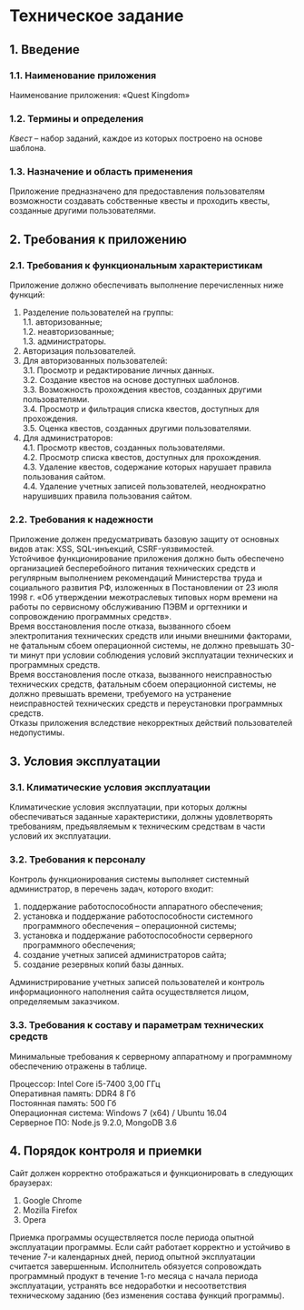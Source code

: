 # Техническое задание

## 1. Введение
### 1.1. Наименование приложения

Наименование приложения: «Quest Kingdom»

### 1.2. Термины и определения

*Квест* – набор заданий, каждое из которых построено на основе шаблона.

### 1.3. Назначение и область применения

Приложение предназначено для предоставления пользователям возможности создавать собственные квесты и проходить квесты, созданные другими пользователями.

## 2. Требования к приложению
### 2.1. Требования к функциональным характеристикам

Приложение должно обеспечивать выполнение перечисленных ниже функций:  
1. Разделение пользователей на группы:  
  1.1. авторизованные;  
  1.2. неавторизованные;  
  1.3. администраторы.  
2. Авторизация пользователей.  
3. Для авторизованных пользователей:  
  3.1. Просмотр и редактирование личных данных.  
  3.2. Создание квестов на основе доступных шаблонов.  
  3.3. Возможность прохождения квестов, созданных другими пользователями.  
  3.4. Просмотр и фильтрация списка квестов, доступных для прохождения.  
  3.5. Оценка квестов, созданных другими пользователями.  
4. Для администраторов:  
  4.1. Просмотр квестов, созданных пользователями.  
  4.2. Просмотр списка квестов, доступных для прохождения.  
  4.3. Удаление квестов, содержание которых нарушает правила пользования сайтом.  
  4.4. Удаление учетных записей пользователей, неоднократно нарушивших правила пользования сайтом.  

### 2.2. Требования к надежности 

Приложение должен предусматривать базовую защиту от основных видов атак: XSS, SQL-инъекций, CSRF-уязвимостей.  
Устойчивое функционирование приложения должно быть обеспечено организацией бесперебойного питания технических средств и регулярным выполнением рекомендаций Министерства труда и социального развития РФ, изложенных в Постановлении от 23 июля 1998 г. «Об утверждении межотраслевых типовых норм времени на работы по сервисному обслуживанию ПЭВМ и оргтехники и сопровождению программных средств».  
Время восстановления после отказа, вызванного сбоем электропитания технических средств или иными внешними факторами, не фатальным сбоем операционной системы, не должно превышать 30-ти минут при условии соблюдения условий эксплуатации технических и программных средств.  
Время восстановления после отказа, вызванного неисправностью технических средств, фатальным сбоем операционной системы, не должно превышать времени, требуемого на устранение неисправностей технических средств и переустановки программных средств.  
Отказы приложения вследствие некорректных действий пользователей недопустимы.

## 3. Условия эксплуатации
### 3.1. Климатические условия эксплуатации

Климатические условия эксплуатации, при которых должны обеспечиваться заданные характеристики, должны удовлетворять требованиям, предъявляемым к техническим средствам в части условий их эксплуатации.

### 3.2. Требования к персоналу

Контроль функционирования системы выполняет системный администратор, в перечень задач, которого входит:
1. поддержание работоспособности аппаратного обеспечения;
2. установка и поддержание работоспособности системного программного обеспечения – операционной системы;
3. установка и поддержание работоспособности серверного программного обеспечения;
4. создание учетных записей администраторов сайта;
5. создание резервных копий базы данных.

Администрирование учетных записей пользователей и контроль информационного наполнения сайта осуществляется лицом, определяемым заказчиком.

### 3.3. Требования к составу и параметрам технических средств

Минимальные требования к серверному аппаратному и программному обеспечению отражены в таблице.

Процессор: Intel Core i5-7400 3,00 ГГц  
Оперативная память: DDR4 8 Гб  
Постоянная память: 500 Гб  
Операционная система: Windows 7 (x64) / Ubuntu 16.04  
Серверное ПО: Node.js 9.2.0, MongoDB 3.6

## 4. Порядок контроля и приемки

Сайт должен корректно отображаться и функционировать в следующих браузерах:
1. Google Chrome
2. Mozilla Firefox
3. Opera

Приемка программы осуществляется после периода опытной эксплуатации программы. Если сайт работает корректно и устойчиво в течение 7-и календарных дней, период опытной эксплуатации считается завершенным. Исполнитель обязуется сопровождать программный продукт в течение 1-го месяца с начала периода эксплуатации, устранять все недоработки и несоответствия техническому заданию (без изменения состава функций программы).



